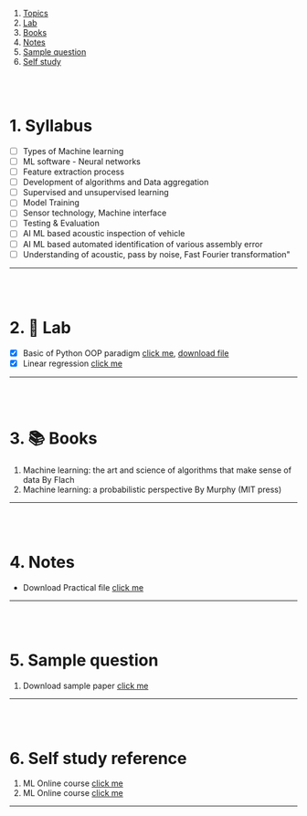 1. [Topics](#1)
2. [Lab](#2)
3. [Books](#3)
4. [Notes](#4)
5. [Sample question](#5)
6. [Self study](#6)

<br>
<br>

# 1. Syllabus<a id='1'></a>

- [ ] Types of Machine learning
- [ ] ML software - Neural networks
- [ ] Feature extraction process
- [ ] Development of algorithms and Data aggregation
- [ ] Supervised and unsupervised learning
- [ ] Model Training
- [ ] Sensor technology, Machine interface
- [ ] Testing & Evaluation
- [ ] AI ML based acoustic inspection of vehicle
- [ ] AI ML based automated identification of various assembly error
- [ ] Understanding of acoustic, pass by noise, Fast Fourier transformation"

---

<br> 
<br>

# 2. 🧪 Lab<a id='2'></a>

- [x] Basic of Python OOP paradigm [click me](assets/Resource/README.md), [download file](<assets/Resource/02 Python Intro.ipynb>)
- [x] Linear regression [click me](<assets/Resource/01 Linear Regression (complete).ipynb>)

---

<br>
<br>

# 3. 📚 Books<a id='3'></a>

1. Machine learning: the art and science of algorithms that make sense of data By Flach
2. Machine learning: a probabilistic perspective By Murphy (MIT press)

---

<br>
<br>

# 4. Notes<a id='4'></a>

- Download Practical file [click me]()

---

<br>
<br>

# 5. Sample question<a id='5'></a>

1. Download sample paper [click me]()

---

<br>
<br>

# 6. Self study reference<a id='6'></a>

1. ML Online course [click me](https://ocw.mit.edu/courses/6-867-machine-learning-fall-2006/)
2. ML Online course [click me](https://cognitiveclass.ai/)

---
